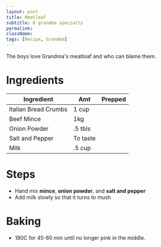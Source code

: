 ```yaml
---
layout: post
title: Meatloaf
subtitle: A grandma specialty
permalink:
className: 
tags: [Recipe, Grandma]
---
```


The boys love Grandma's meatloaf and who can blame them.

# Ingredients

| Ingredient | Amt | Prepped |
| --- | --- | --- |
| Italian Bread Crumbs | 1 cup | |
| Beef Mince | 1kg | |
| Onion Powder | .5 tbls | |
| Salt and Pepper | To taste | |
| Milk | .5 cup | |

# Steps
- Hand mix **mince**, **onion powder**, and **salt and pepper**
- Add milk slowly so that it turns to mush

# Baking
- 180C for 45-60 min until no longer pink in the middle.